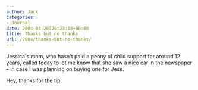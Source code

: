 ```yaml
---
author: Jack
categories:
- Journal
date: 2004-04-20T20:23:18+00:00
title: Thanks but no thanks
url: /2004/thanks-but-no-thanks/
---
```


Jessica's mom, who hasn't paid a penny of child support for around 12 years, called today to let me know that she saw a nice car in the newspaper &#8211; in case I was planning on buying one for Jess.

Hey, thanks for the tip.